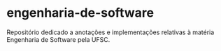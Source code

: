 # engenharia-de-software
Repositório dedicado a anotações e implementações relativas à matéria Engenharia de Software pela UFSC.
